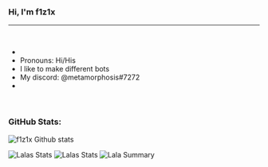 ### Hi, I'm f1z1x

---

<br />

- 
- Pronouns: Hi/His
- I like to make different bots
- My discord: @metamorphosis#7272
- 

<br/>



### GitHub Stats:

![f1z1x Github stats](https://github-readme-stats.vercel.app/api?username=f1z1x&theme=github_dark&show_icons=true&count_private=true)
  
 
![Lalas Stats](https://github-profile-summary-cards.vercel.app/api/cards/repos-per-language?username=f1z1x&theme=solarized_dark)
![Lalas Stats](https://github-profile-summary-cards.vercel.app/api/cards/most-commit-language?username=f1z1x&theme=solarized_dark)
![Lala Summary](https://github-profile-summary-cards.vercel.app/api/cards/profile-details?username=f1z1x&theme=solarized_dark)
